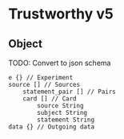 # Trustworthy v5

## Object

TODO: Convert to json schema

    e {} // Experiment
	source [] // Sources
	    statement_pair [] // Pairs
		card [] // Card
		    source String
		    subject String
		    statement String
	data {} // Outgoing data 
	    
